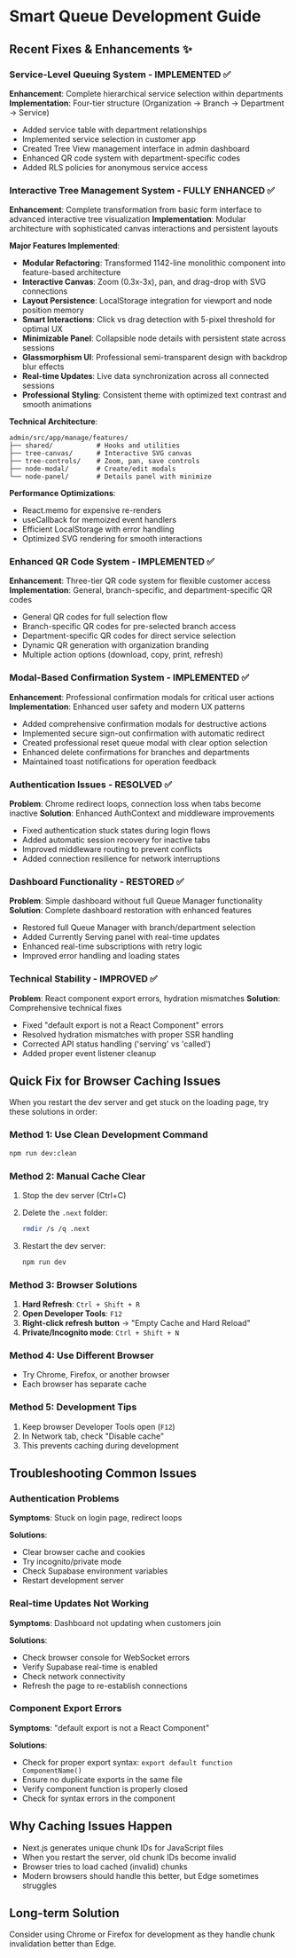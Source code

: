 # Smart Queue Development Guide

## Recent Fixes & Enhancements ✨

### Service-Level Queuing System - IMPLEMENTED ✅

**Enhancement**: Complete hierarchical service selection within departments
**Implementation**: Four-tier structure (Organization → Branch → Department → Service)

- Added service table with department relationships
- Implemented service selection in customer app
- Created Tree View management interface in admin dashboard
- Enhanced QR code system with department-specific codes
- Added RLS policies for anonymous service access

### Interactive Tree Management System - FULLY ENHANCED ✅

**Enhancement**: Complete transformation from basic form interface to advanced interactive tree visualization
**Implementation**: Modular architecture with sophisticated canvas interactions and persistent layouts

**Major Features Implemented**:

- **Modular Refactoring**: Transformed 1142-line monolithic component into feature-based architecture
- **Interactive Canvas**: Zoom (0.3x-3x), pan, and drag-drop with SVG connections
- **Layout Persistence**: LocalStorage integration for viewport and node position memory
- **Smart Interactions**: Click vs drag detection with 5-pixel threshold for optimal UX
- **Minimizable Panel**: Collapsible node details with persistent state across sessions
- **Glassmorphism UI**: Professional semi-transparent design with backdrop blur effects
- **Real-time Updates**: Live data synchronization across all connected sessions
- **Professional Styling**: Consistent theme with optimized text contrast and smooth animations

**Technical Architecture**:

```structure
admin/src/app/manage/features/
├── shared/           # Hooks and utilities
├── tree-canvas/      # Interactive SVG canvas
├── tree-controls/    # Zoom, pan, save controls
├── node-modal/       # Create/edit modals
└── node-panel/       # Details panel with minimize
```

**Performance Optimizations**:

- React.memo for expensive re-renders
- useCallback for memoized event handlers
- Efficient LocalStorage with error handling
- Optimized SVG rendering for smooth interactions

### Enhanced QR Code System - IMPLEMENTED ✅

**Enhancement**: Three-tier QR code system for flexible customer access
**Implementation**: General, branch-specific, and department-specific QR codes

- General QR codes for full selection flow
- Branch-specific QR codes for pre-selected branch access
- Department-specific QR codes for direct service selection
- Dynamic QR generation with organization branding
- Multiple action options (download, copy, print, refresh)

### Modal-Based Confirmation System - IMPLEMENTED ✅

**Enhancement**: Professional confirmation modals for critical user actions
**Implementation**: Enhanced user safety and modern UX patterns

- Added comprehensive confirmation modals for destructive actions
- Implemented secure sign-out confirmation with automatic redirect
- Created professional reset queue modal with clear option selection
- Enhanced delete confirmations for branches and departments
- Maintained toast notifications for operation feedback

### Authentication Issues - RESOLVED ✅

**Problem**: Chrome redirect loops, connection loss when tabs become inactive
**Solution**: Enhanced AuthContext and middleware improvements

- Fixed authentication stuck states during login flows
- Added automatic session recovery for inactive tabs
- Improved middleware routing to prevent conflicts
- Added connection resilience for network interruptions

### Dashboard Functionality - RESTORED ✅

**Problem**: Simple dashboard without full Queue Manager functionality
**Solution**: Complete dashboard restoration with enhanced features

- Restored full Queue Manager with branch/department selection
- Added Currently Serving panel with real-time updates
- Enhanced real-time subscriptions with retry logic
- Improved error handling and loading states

### Technical Stability - IMPROVED ✅

**Problem**: React component export errors, hydration mismatches
**Solution**: Comprehensive technical fixes

- Fixed "default export is not a React Component" errors
- Resolved hydration mismatches with proper SSR handling
- Corrected API status handling ('serving' vs 'called')
- Added proper event listener cleanup

## Quick Fix for Browser Caching Issues

When you restart the dev server and get stuck on the loading page, try these solutions in order:

### Method 1: Use Clean Development Command

```bash
npm run dev:clean
```

### Method 2: Manual Cache Clear

1. Stop the dev server (Ctrl+C)
2. Delete the `.next` folder:

   ```bash
   rmdir /s /q .next
   ```

3. Restart the dev server:

   ```bash
   npm run dev
   ```

### Method 3: Browser Solutions

1. **Hard Refresh**: `Ctrl + Shift + R`
2. **Open Developer Tools**: `F12`
3. **Right-click refresh button** → "Empty Cache and Hard Reload"
4. **Private/Incognito mode**: `Ctrl + Shift + N`

### Method 4: Use Different Browser

- Try Chrome, Firefox, or another browser
- Each browser has separate cache

### Method 5: Development Tips

1. Keep browser Developer Tools open (`F12`)
2. In Network tab, check "Disable cache"
3. This prevents caching during development

## Troubleshooting Common Issues

### Authentication Problems

**Symptoms**: Stuck on login page, redirect loops

**Solutions**:

- Clear browser cache and cookies
- Try incognito/private mode
- Check Supabase environment variables
- Restart development server

### Real-time Updates Not Working

**Symptoms**: Dashboard not updating when customers join

**Solutions**:

- Check browser console for WebSocket errors
- Verify Supabase real-time is enabled
- Check network connectivity
- Refresh the page to re-establish connections

### Component Export Errors

**Symptoms**: "default export is not a React Component"

**Solutions**:

- Check for proper export syntax: `export default function ComponentName()`
- Ensure no duplicate exports in the same file
- Verify component function is properly closed
- Check for syntax errors in the component

## Why Caching Issues Happen

- Next.js generates unique chunk IDs for JavaScript files
- When you restart the server, old chunk IDs become invalid
- Browser tries to load cached (invalid) chunks
- Modern browsers should handle this better, but Edge sometimes struggles

## Long-term Solution

Consider using Chrome or Firefox for development as they handle chunk invalidation better than Edge.
